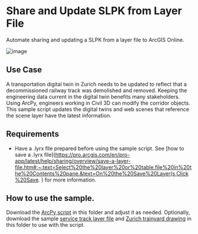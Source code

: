 # Share and Update SLPK from Layer File

Automate sharing and updating a SLPK from a layer file to ArcGIS Online.

![image](https://github.com/user-attachments/assets/cf92ca3d-3633-45c7-abc3-a8e71a1d2b7b)

## Use Case
A transportation digital twin in Zurich needs to be updated to reflect that a decommissioned railway track was demolished and removed. Keeping the engineering data current in the digital twin benefits many stakeholders. Using ArcPy, engineers working in Civil 3D can modify the corridor objects. This sample script updates the digital twins and web scenes that reference the scene layer have the latest information. 


## Requirements
- Have a .lyrx file prepared before using the sample script. See [how to save a .lyrx file](https://pro.arcgis.com/en/pro-app/latest/help/sharing/overview/save-a-layer-file.htm#:~:text=Select%20the%20layer%20or%20table,file%20in%20the%20Contents%20pane.&text=On%20the%20Save%20Layer(s,Click%20Save. ) for more information.

## How to use the sample.
Download the [ArcPy script](SceneLayers.py) in this folder and adjust it as needed. Optionally, download the sample [service track layer file](Service_Track.lyrx) and [Zurich trainyard drawing](Zurich_Trainyard.dwg) in this folder to use with the script.
